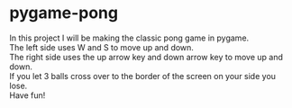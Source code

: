 # pygame-pong

In this project I will be making the classic pong
game in pygame.
<br/>
The left side uses W and S to move up and down.
<br/>
The right side uses the up arrow key and down 
arrow key to move up and down.
<br/>
If you let 3 balls cross over to the border of
the screen on your side you lose.
<br/>
Have fun!